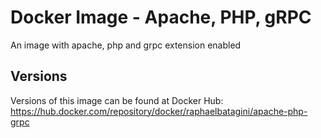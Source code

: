 # Docker Image - Apache, PHP, gRPC
An image with apache, php and grpc extension enabled

## Versions
Versions of this image can be found at Docker Hub:
https://hub.docker.com/repository/docker/raphaelbatagini/apache-php-grpc

